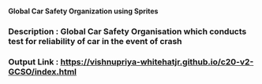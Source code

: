 #### Global Car Safety Organization using Sprites

### Description : Global Car Safety Organisation which conducts test for reliability of car in the event of crash
### Output Link : https://vishnupriya-whitehatjr.github.io/c20-v2-GCSO/index.html
